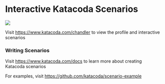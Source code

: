 # Interactive Katacoda Scenarios

[![](http://shields.katacoda.com/katacoda/chandler/count.svg)](https://www.katacoda.com/chandler "Get your profile on Katacoda.com")

Visit https://www.katacoda.com/chandler to view the profile and interactive scenarios

### Writing Scenarios
Visit https://www.katacoda.com/docs to learn more about creating Katacoda scenarios

For examples, visit https://github.com/katacoda/scenario-example

